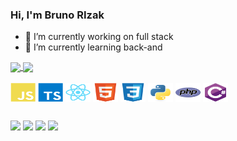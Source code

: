 ### Hi, I'm Bruno RIzak

- 🔭 I’m currently working on full stack
- 🌱 I’m currently learning back-and

<a href="https://github-readme-stats.vercel.app/api?username=anuraghazra&show_icons=true&theme=dark">
  <img height=200 align="center" src="https://github-readme-stats.vercel.app/api?username=anuraghazra" />
</a>
<a href="https://github.com/anuraghazra/convoychat">
  <img height=200 align="center" src="https://github-readme-stats.vercel.app/api/top-langs?username=anuraghazra&layout=compact&langs_count=8&card_width=320" />
</a>
<div style="display: inline_block"><br>
  <img align="center" height="30" width="40" src="https://raw.githubusercontent.com/devicons/devicon/master/icons/javascript/javascript-plain.svg">
  <img align="center" height="30" width="40" src="https://raw.githubusercontent.com/devicons/devicon/master/icons/typescript/typescript-plain.svg">
  <img align="center" height="30" width="40" src="https://raw.githubusercontent.com/devicons/devicon/master/icons/react/react-original.svg">
  <img align="center" height="30" width="40" src="https://raw.githubusercontent.com/devicons/devicon/master/icons/html5/html5-original.svg">
  <img align="center" height="30" width="40" src="https://raw.githubusercontent.com/devicons/devicon/master/icons/css3/css3-original.svg">
  <img align="center" height="30" width="40" src="https://raw.githubusercontent.com/devicons/devicon/master/icons/python/python-original.svg">
  <img align="center" height="30" width="40" src="https://raw.githubusercontent.com/devicons/devicon/master/icons/php/php-original.svg">
  <img align="center" height="30" width="40" src="https://raw.githubusercontent.com/devicons/devicon/master/icons/csharp/csharp-original.svg">
</div>
  
  ##
 
<div> 
  <a href="https://www.instagram.com/bruno_rizak/" target="_blank"><img src="https://img.shields.io/badge/-Instagram-%23E4405F?style=for-the-badge&logo=instagram&logoColor=white" target="_blank"></a>
  <a href = "mailto:brunorizak@gmail.com"><img src="https://img.shields.io/badge/-Gmail-%23333?style=for-the-badge&logo=gmail&logoColor=white" target="_blank"></a>
  <a href="https://www.linkedin.com/in/bruno-rizak-a5a406154/" target="_blank"><img src="https://img.shields.io/badge/-LinkedIn-%230077B5?style=for-the-badge&logo=linkedin&logoColor=white" target="_blank"></a> 
  <a href = "https://w.app/dKeEmf"> <img src="https://wa.me/5551992236980?text=Ol%C3%A1!%20Tudo%20bem?%0A%0AEncontrei%20seu%20contato%20atrav%C3%A9s%20do%20GitHub%20e%20gostaria%20de%20solicitar%20um%20or%C3%A7amento%20para%20um%20projeto.%20Voc%C3%AA%20poderia%20me%20informar%20a%20melhor%20forma%20de%20prosseguir?%0A%0ADesde%20j%C3%A1,%20agrade%C3%A7o%20pela%20aten%C3%A7%C3%A3o!" target="_blank"></a>
  
</div>
